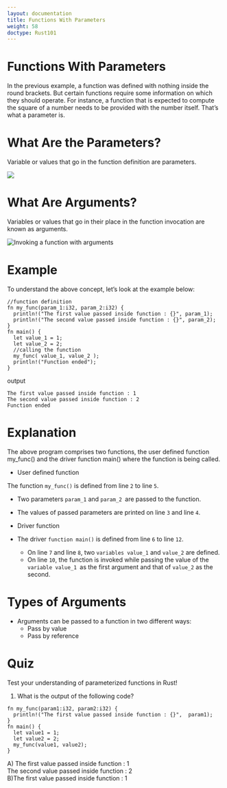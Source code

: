 ```yaml
---
layout: documentation
title: Functions With Parameters
weight: 58
doctype: Rust101
---
```


# Functions With Parameters
In the previous example, a function was defined with nothing inside the round brackets. But certain functions require some information on which they should operate. For instance, a function that is expected to compute the square of a number 
needs to be provided with the number itself. That’s what a parameter is.

# What Are the Parameters? 
Variable or values that go in the function definition are parameters.

![](https://raw.githubusercontent.com/sangam14/RustLabs/master/img/fn_parm.png)

# What Are Arguments? 
Variables or values that go in their place in the function invocation are known as arguments.

![Invoking a function with arguments](https://raw.githubusercontent.com/sangam14/RustLabs/master/img/fn_arg.png)

# Example 

To understand the above concept, let’s look at the example below:

```
//function definition
fn my_func(param_1:i32, param_2:i32) {
  println!("The first value passed inside function : {}", param_1);
  println!("The second value passed inside function : {}", param_2);
}
fn main() {
  let value_1 = 1;
  let value_2 = 2;
  //calling the function
  my_func( value_1, value_2 );
  println!("Function ended");
}

```
output 

```
The first value passed inside function : 1
The second value passed inside function : 2
Function ended

```

# Explanation

The above program comprises two functions, the user defined function my_func() and the driver function main() where the function is being called.

- User defined function 

The function `my_func()` is defined from line `2` to line `5`.
 - Two parameters `param_1` and `param_2 `are passed to the function.
 -  The values of passed parameters are printed on line `3` and line `4`.

- Driver function 
- The driver `function main()` is defined from line `6` to line `12`.
  - On line `7` and line `8`, two `variables value_1` and `value_2` are defined.
  - On line `10`, the function is invoked while passing the value of the `variable value_1 `as the first argument and that of `value_2` as the second.
  
# Types of Arguments 
- Arguments can be passed to a function in two different ways:
   - Pass by value
   - Pass by reference

# Quiz 

Test your understanding of parameterized functions in Rust!

1. What is the output of the following code?

```
fn my_func(param1:i32, param2:i32) {
  println!("The first value passed inside function : {}",  param1);
}
fn main() {
  let value1 = 1;
  let value2 = 2;
  my_func(value1, value2);
}

```
A) The first value passed inside function : 1 <br>
The second value passed inside function : 2 <br>
B)The first value passed inside function : 1 <br>





  
  
  
  
    
    

